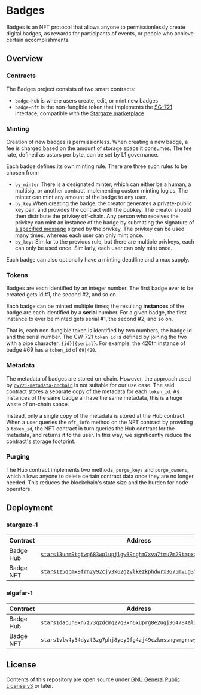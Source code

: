 # Badges

Badges is an NFT protocol that allows anyone to permissionlessly create digital badges, as rewards for participants of events, or people who achieve certain accomplishments.

## Overview

### Contracts

The Badges project consists of two smart contracts:

- `badge-hub` is where users create, edit, or mint new badges
- `badge-nft` is the non-fungible token that implements the [SG-721](https://crates.io/crates/sg721) interface, compatible with the [Stargaze marketplace](https://app.stargaze.zone/)

### Minting

Creation of new badges is permissionless. When creating a new badge, a fee is charged based on the amount of storage space it consumes. The fee rate, defined as ustars per byte, can be set by L1 governance.

Each badge defines its own minting rule. There are three such rules to be chosen from:

- `by_minter` There is a designated minter, which can either be a human, a multisig, or another contract implementing custom minting logics. The minter can mint any amount of the badge to any user.
- `by_key` When creating the badge, the creator generates a private-public key pair, and provides the contract with the pubkey. The creator should then distribute the privkey off-chain. Any person who receives the privkey can mint an instance of the badge by submitting the signature of [a specified message](https://github.com/st4k3h0us3/badges/blob/363ab86d19c699202c7801f2d349af924c0cefb0/contracts/hub/src/helpers.rs#L16-L19) signed by the privkey. The privkey can be used many times, whereas each user can only mint once.
- `by_keys` Similar to the previous rule, but there are multiple privkeys, each can only be used once. Similarly, each user can only mint once.

Each badge can also optionally have a minting deadline and a max supply.

### Tokens

Badges are each identified by an integer number. The first badge ever to be created gets id #1, the second #2, and so on.

Each badge can be minted multiple times; the resulting **instances** of the badge are each identified by a **serial** number. For a given badge, the first instance to ever be minted gets serial #1, the second #2, and so on.

That is, each non-fungible token is identified by two numbers, the badge id and the serial number. The CW-721 `token_id` is defined by joining the two with a pipe character: `{id}|{serial}`. For example, the 420th instance of badge #69 has a `token_id` of `69|420`.

### Metadata

The metadata of badges are stored on-chain. However, the approach used by [`cw721-metadata-onchain`](https://github.com/CosmWasm/cw-nfts/tree/main/contracts/cw721-metadata-onchain) is not suitable for our use case. The said contract stores a separate copy of the metadata for each `token_id`. As instances of the same badge all have the same metadata, this is a huge waste of on-chain space.

Instead, only a single copy of the metadata is stored at the Hub contract. When a user queries the `nft_info` method on the NFT contract by providing a `token_id`, the NFT contract in turn queries the Hub contract for the metadata, and returns it to the user. In this way, we significantly reduce the contract's storage footprint.

### Purging

The Hub contract implements two methods, `purge_keys` and `purge_owners`, which allows anyone to delete certain contract data once they are no longer needed. This reduces the blockchain's state size and the burden for node operators.

## Deployment

### stargaze-1

| Contract  | Address                                                                                                                                                                               |
| --------- | ------------------------------------------------------------------------------------------------------------------------------------------------------------------------------------- |
| Badge Hub | [`stars13unm9tgtwq683wplupjlgw39nghm7xva7tmu7m29tmpxxnkhpkcq4gf3p4`](https://www.mintscan.io/stargaze/wasm/contract/stars13unm9tgtwq683wplupjlgw39nghm7xva7tmu7m29tmpxxnkhpkcq4gf3p4) |
| Badge NFT | [`stars1z5qcmx9frn2y92cjy3k62gzylkezkphdwrx3675mvug3fd9l26fshdd85t`](https://www.mintscan.io/stargaze/wasm/contract/stars1z5qcmx9frn2y92cjy3k62gzylkezkphdwrx3675mvug3fd9l26fshdd85t) |

### elgafar-1

| Contract  | Address                                                            |
| --------- | ------------------------------------------------------------------ |
| Badge Hub | `stars1dacun0xn7z73qzdcmq27q3xn6xuprg8e2ugj364784al2v27tklqynhuqa` |
| Badge NFT | `stars1vlw4y54dyzt3zg7phj8yey9fg4zj49czknssngwmgrnwymyktztstalg7t` |

## License

Contents of this repository are open source under [GNU General Public License v3](./LICENSE) or later.

